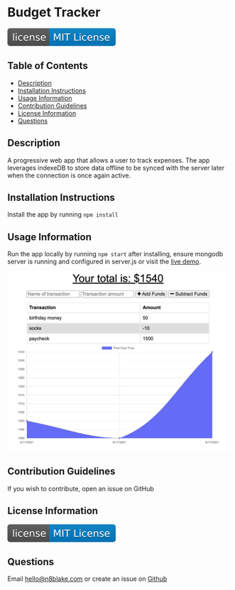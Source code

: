 # Budget Tracker

<a href="https://opensource.org/licenses"><img src="badge.svg" /></a>

## Table of Contents
* [Description](#description)
* [Installation Instructions](#installation-instructions)
* [Usage Information](#usage-information)
* [Contribution Guidelines](#contribution-guidelines)
* [License Information](#license-information)
* [Questions](#questions)

## Description
A progressive web app that allows a user to track expenses. The app leverages indexeDB to store data offline to be synced with the server later when the connection is once again active.

## Installation Instructions
Install the app by running ```npm install```

## Usage Information
Run the app locally by running ```npm start``` after installing, ensure mongodb server is running and configured in server.js or visit the [live demo](https://budget-tracker-n8blake.herokuapp.com/).

<img src='./demos/screen_shot.png' width="500">

## Contribution Guidelines
If you wish to contribute, open an issue on GitHub

## License Information

<a href="https://opensource.org/licenses"><img src="badge.svg" /></a>


		

## Questions
Email [hello@n8blake.com](mailto:hello@n8blake.com)
or create an issue on [Github](https://github.com/n8blake)  
